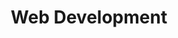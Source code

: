 ---
id: '01'
title: 'Web Development'
description: 'Do you want to show your business potencial or just create a personal project? Make your ideias reality. We design and create responsive and fast websites and mobile applications.'
image: './web_development.png'
## Do not change
type: 'service'
---